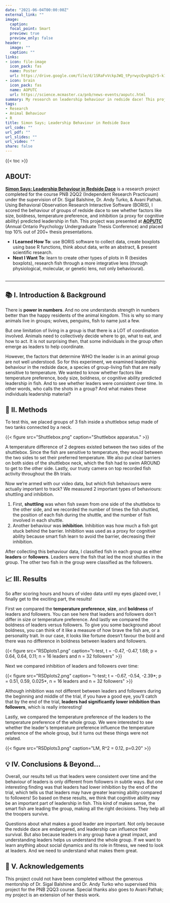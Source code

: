 ```yaml
---
date: "2021-06-04T00:00:00Z"
external_link: ""
image:
  caption: 
  focal_point: Smart
  preview: true
  preview_only: false
header:
  image: ""
  caption: ""
links:
- icon: file-image
  icon_pack: fas
  name: Poster
  url: https://drive.google.com/file/d/1SRaFvVckpJWQ_tPyrwycQvgXq2r5-k1H/view?usp=sharing
- icon: brain
  icon_pack: fas
  name: AOPUTC
  url: https://science.mcmaster.ca/pnb/news-events/aoputc.html
summary: My research on leadership behaviour in redside dace! This project was completed for PNB 2QQ3 and presented at the AOPUTC Conference.
tags:
- Research
- Animal Behaviour
- R
title: Simon Says; Leadership Behaviour in Redside Dace
url_code: ""
url_pdf: ""
url_slides: ""
url_video: ""
share: false
---
```

{{< toc >}}

## ABOUT:

**[Simon Says: Leadership Behaviour in Redside Dace](https://drive.google.com/file/d/1SRaFvVckpJWQ_tPyrwycQvgXq2r5-k1H/view?usp=sharing)** is a research project completed for the course PNB 2QQ2 (Independent Research Practicuum) under the supervision of Dr. Sigal Balshine, Dr. Andy Turko, & Avani Pathak. Using Behavioral Observation Research Interactive Software (BORIS), I scored the behaviour of groups of redside dace to see whether factors like size, boldness, temperature preference, and inhibition (a proxy for cognitive ability) predicted leadership in fish. This project was presented at **[AOPUTC](https://science.mcmaster.ca/pnb/news-events/aoputc.html)** (Annual Ontario Psychology Undergraduate Thesis Conference) and placed top 10% out of 200+ thesis presentations.

- **I Learned How To**: use BORIS software to collect data, create boxplots using base R functions, think about data, write an abstract, &  present scientific research.
- **Next I Want To**: learn to create other types of plots in R (besides boxplots), research fish through a more integrative lens (through physiological, molecular, or genetic lens, not only behavioural).
<br/><br/>

---

## 📚 I. Introduction & Background

There is **power in numbers**. And no one understands strength in numbers better than the happy residents of the animal kingdom. This is why so many animals live in groups; wolves, penguins, fish to name just a few.
    
But one limitation of living in a group is that there is a LOT of coordination involved. Animals need to collectively decide where to go, what to eat, and how to act. It is not surprising then, that some individuals in the group often emerge as leaders to help coordinate.
    
However, the factors that determine WHO the leader is in an animal group are not well understood. So for this experiment, we examined leadership behaviour in the redside dace, a species of group-living fish that are really sensitive to temperature. We wanted to know whether factors like temperature preference, body size, boldness, or cognitive ability predicted leadership in fish. And to see whether leaders were consistent over time. In other words, who calls the shots in a group? And what makes these individuals leadership material?

## 🧪 II. Methods

To test this, we placed groups of 3 fish inside a shuttlebox setup made of two tanks connected by a neck.

{{< figure src="Shuttlebox.png" caption="Shuttlebox apparatus." >}}

A temperature difference of 2 degrees existed between the two sides of the shuttlebox. Since the fish are sensitive to temperature, they would between the two sides to set their preferred temperature. We also put clear barriers on both sides of the shuttlebox neck, which the fish had to swim AROUND to get to the other side. Lastly, our trusty camera on top recorded fish activity throughout the 8h trials.


 Now we’re armed with our video data, but which fish behaviours were actually important to track? We measured 2 important types of behaviours: shuttling and inhibition.
 1. First, **shuttling** was when fish swam from one side of the shuttlebox to the other side, and we recorded the number of times the fish shuttled, the position of each fish during the shuttle, and the number of fish involved in each shuttle.
2. Another behaviour was **inhibition**. Inhibition was how much a fish got stuck behind the barrier. Inhibition was used as a proxy for cognitive ability because smart fish learn to avoid the barrier, decreasing their inhibition.

After collecting this behaviour data, I classified fish in each group as either **leaders** or **followers**. Leaders were the fish that led the most shuttles in the group. The other two fish in the group were classified as the followers.

## 📈 III. Results
So after scoring hours and hours of video data until my eyes glazed over, I finally get to the exciting part, the results!

First we compared the **temperature preference**, **size**, and **boldness** of leaders and followers. You can see here that leaders and followers don't differ in size or temperature preference. And lastly we compared the boldness of leaders versus followers. To give you some background about boldness, you can think of it like a measure of how brave the fish are, or a personality trait. In our case, it looks like fortune doesn’t favour the bold and there was no difference in boldness between leaders and followers. 

{{< figure src="RSDplots1.png" caption="t-test, t = -0.47, -0.47, 1.68; p = 0.64, 0.64, 0.11; n = 16 leaders and n = 32 followers" >}}


Next we compared inhibition of leaders and followers over time:

{{< figure src="RSDplots2.png" caption= "t-test; t = -0.67, -0.54, -2.39*; p = 0.51, 0.59, 0.025*, n = 16 leaders and n = 32 followers" >}}

Although inhibition was not different between leaders and followers during the beginning and middle of the trial, if you have a good eye, you’ll catch that by the end of the trial, **leaders had significantly lower inhibition than followers**, which is really interesting!
    
Lastly, we compared the temperature preference of the leaders to the temperature preference of the whole group. We were interested to see whether the leader's temperature preference influence the temperature preference of the whole group, but it turns out these things were not related.

{{< figure src="RSDplots3.png" caption="LM, R^2  = 0.12, p=0.20" >}}

## 💡 IV. Conclusions & Beyond...
 
Overall, our results tell us that leaders were consistent over time and the behaviour of leaders is only different from followers in subtle ways. But one interesting finding was that leaders had lower inhibition by the end of the trial, which tells us that leaders may have greater learning ability compared to followers! So based on these results, we think that cognitive ability may be an important part of leadership in fish. This kind of makes sense, the smart fish are leading the group, making all the right decisions. They help all the troopers survive.

Questions about what makes a good leader are important. Not only because the redside dace are endangered, and leadership can influence their survival. But also because leaders in any group have a great impact, and understanding leaders helps us understand the whole group. If we want to learn anything about social dynamics and its role in fitness, we need to look at leaders. And we need to understand what makes them great.

## 💝 V. Acknowledgements

This project could not have been completed without the generous mentorship of Dr. Sigal Balshine and Dr. Andy Turko who supervised this project for the PNB 2QQ3 course. Special thanks also goes to Avani Pathak; my project is an extension of her thesis work.
